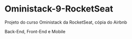# Oministack-9-RocketSeat

Projeto do curso Oministack da RocketSeat, cópia do Airbnb

Back-End, Front-End e Mobile
